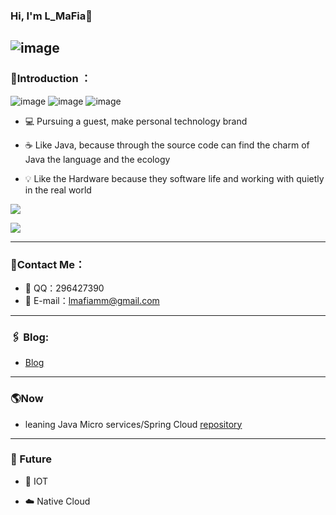 ### Hi, I'm L_MaFia👋
![image](https://user-images.githubusercontent.com/2780145/172943108-beb1fb36-3195-4b1a-8d14-cbba8d0400ea.gif)
---
### 🗿Introduction ：
![image](https://img.shields.io/badge/dynamic/json?url=https%3A%2F%2Fapi.spencerwoo.com%2Fsubstats%2F%3Fsource%3Dbilibili%26queryKey%3D265527861&label=bilibili%20fans&query=%24.data.totalSubs&logo=bilibili)
![image](https://img.shields.io/github/followers/lmafia?logo=github)
![image](https://img.shields.io/badge/Link-996.icu-red.svg)

- 💻 Pursuing a guest, make personal technology brand
<!-- 追求极客人生、打造个人技术品牌  -->
- ☕️ Like Java, because through the source code can find the charm of Java the language and the ecology
<!-- 喜欢 Java, 因为通过源码能发现了java这门语言和生态的魅力 -->
- 💡 Like the Hardware because they software life and working with quietly in the real world
<!-- 喜欢 Hardware, 因为它们软件生命, 并与在现实世界默默工作 -->

![](https://github-readme-stats.vercel.app/api?username=lmafia&show_icons=true&title_color=ff2686&icon_color=ff2686&text_color=403339&bg_color=ffffff&hide_title=false)

![](https://github-readme-stats.vercel.app/api/top-langs/?username=lmafia&layout=compact)


---
### 📝Contact Me：

- 📡 QQ：296427390
- 📧 E-mail：lmafiamm@gmail.com

---
### 🖇 Blog:

- [Blog](https://blog.csdn.net/weixin_41974269)

---
### 🌎Now
- leaning Java Micro services/Spring Cloud  [repository](https://github.com/lmafia/spring-cloud-technology)

---
### 🧔 Future

<!-- - 走进物联网行业，把现实世界的各种设备都管理起来是多么有趣～ -->
<!-- - 进一步研究☁️云原生, 学习服务治理相关, 让服务模块化, 易监控, 让软件更安全可靠～ -->
- 🔌 IOT

- ☁️ ️Native Cloud



